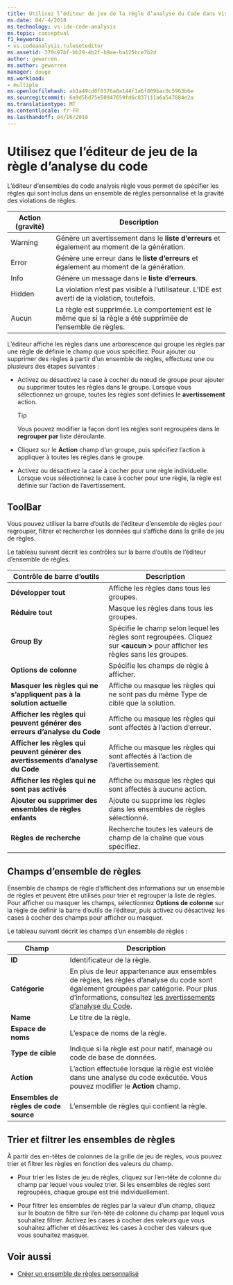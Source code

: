 ```yaml
---
title: Utilisez l’éditeur de jeu de la règle d’analyse du Code dans Visual Studio | Documents Microsoft
ms.date: 04/-4/2018
ms.technology: vs-ide-code-analysis
ms.topic: conceptual
f1_keywords:
- vs.codeanalysis.ruleseteditor
ms.assetid: 370c97bf-bb29-4b2f-b9ae-ba125bce7b2d
author: gewarren
ms.author: gewarren
manager: douge
ms.workload:
- multiple
ms.openlocfilehash: ab1a49cd8f0376a8a144f1a6f889bac0c5963b6e
ms.sourcegitcommit: 6a9d5bd75e50947659fd6c837111a6a547884e2a
ms.translationtype: MT
ms.contentlocale: fr-FR
ms.lasthandoff: 04/16/2018
---
```

# <a name="use-the-code-analysis-rule-set-editor"></a>Utilisez que l’éditeur de jeu de la règle d’analyse du code

L’éditeur d’ensembles de code analysis règle vous permet de spécifier les règles qui sont inclus dans un ensemble de règles personnalisé et la gravité des violations de règles.

|Action (gravité)|Description|
|-|-|
|Warning|Génère un avertissement dans le **liste d’erreurs** et également au moment de la génération.|
|Error|Génère une erreur dans le **liste d’erreurs** et également au moment de la génération.|
|Info|Génère un message dans le **liste d’erreurs**.|
|Hidden|La violation n’est pas visible à l’utilisateur. L’IDE est averti de la violation, toutefois.|
|Aucun|La règle est supprimée. Le comportement est le même que si la règle a été supprimée de l’ensemble de règles.|

L’éditeur affiche les règles dans une arborescence qui groupe les règles par une règle de définie le champ que vous spécifiez. Pour ajouter ou supprimer des règles à partir d’un ensemble de règles, effectuez une ou plusieurs des étapes suivantes :

- Activez ou désactivez la case à cocher du nœud de groupe pour ajouter ou supprimer toutes les règles dans le groupe. Lorsque vous sélectionnez un groupe, toutes les règles sont définies le **avertissement** action.

   > [!TIP]
   > Vous pouvez modifier la façon dont les règles sont regroupées dans le **regrouper par** liste déroulante.

- Cliquez sur le **Action** champ d’un groupe, puis spécifiez l’action à appliquer à toutes les règles dans le groupe.

- Activez ou désactivez la case à cocher pour une règle individuelle. Lorsque vous sélectionnez la case à cocher pour une règle, la règle est définie sur l’action de l’avertissement.

## <a name="toolbar"></a>ToolBar

Vous pouvez utiliser la barre d’outils de l’éditeur d’ensemble de règles pour regrouper, filtrer et rechercher les données qui s’affiche dans la grille de jeu de règles.

Le tableau suivant décrit les contrôles sur la barre d’outils de l’éditeur d’ensemble de règles.

|Contrôle de barre d’outils|Description|
|---------------------|-----------------|
|**Développer tout**|Affiche les règles dans tous les groupes.|
|**Réduire tout**|Masque les règles dans tous les groupes.|
|**Group By**|Spécifie le champ selon lequel les règles sont regroupées. Cliquez sur  **\<aucun >** pour afficher les règles sans les groupes.|
|**Options de colonne**|Spécifie les champs de règle à afficher.|
|**Masquer les règles qui ne s’appliquent pas à la solution actuelle**|Affiche ou masque les règles qui ne sont pas du même Type de cible que la solution.|
|**Afficher les règles qui peuvent générer des erreurs d’analyse du Code**|Affiche ou masque les règles qui sont affectés à l’action d’erreur.|
|**Afficher les règles qui peuvent générer des avertissements d’analyse du Code**|Affiche ou masque les règles qui sont affectés à l’action de l’avertissement.|
|**Afficher les règles qui ne sont pas activés**|Affiche ou masque les règles qui sont affectés à aucune action.|
|**Ajouter ou supprimer des ensembles de règles enfants**|Ajoute ou supprime les règles dans les ensembles de règles sélectionné.|
|**Règles de recherche**|Recherche toutes les valeurs de champ de la chaîne que vous spécifiez.|

## <a name="rule-set-fields"></a>Champs d’ensemble de règles

Ensemble de champs de règle d’affichent des informations sur un ensemble de règles et peuvent être utilisés pour trier et regrouper la liste de règles. Pour afficher ou masquer les champs, sélectionnez **Options de colonne** sur la règle de définir la barre d’outils de l’éditeur, puis activez ou désactivez les cases à cocher des champs pour afficher ou masquer.

Le tableau suivant décrit les champs d’un ensemble de règles :

|Champ|Description|
|-----------|-----------------|
|**ID**|Identificateur de la règle.|
|**Catégorie**|En plus de leur appartenance aux ensembles de règles, les règles d’analyse du code sont également groupées par catégorie. Pour plus d’informations, consultez [les avertissements d’analyse du Code](../code-quality/code-analysis-for-managed-code-warnings.md).|
|**Name**|Le titre de la règle.|
|**Espace de noms**|L’espace de noms de la règle.|
|**Type de cible**|Indique si la règle est pour natif, managé ou code de base de données.|
|**Action**|L’action effectuée lorsque la règle est violée dans une analyse du code exécutée. Vous pouvez modifier le **Action** champ.|
|**Ensembles de règles de code source**|L’ensemble de règles qui contient la règle.|

## <a name="sort-and-filter-rule-sets"></a>Trier et filtrer les ensembles de règles

À partir des en-têtes de colonnes de la grille de jeu de règles, vous pouvez trier et filtrer les règles en fonction des valeurs du champ.

- Pour trier les listes de jeu de règles, cliquez sur l’en-tête de colonne du champ par lequel vous voulez trier. Si les ensembles de règles sont regroupées, chaque groupe est trié individuellement.

- Pour filtrer les ensembles de règles par la valeur d’un champ, cliquez sur le bouton de filtre sur l’en-tête de colonne du champ par lequel vous souhaitez filtrer. Activez les cases à cocher des valeurs que vous souhaitez afficher et désactivez les cases à cocher des valeurs que vous souhaitez masquer.

## <a name="see-also"></a>Voir aussi

- [Créer un ensemble de règles personnalisé](../code-quality/how-to-create-a-custom-rule-set.md)